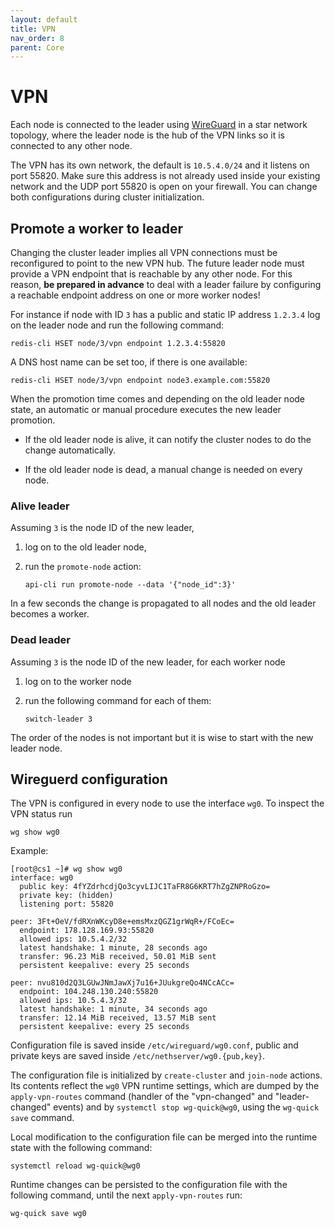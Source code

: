 ```yaml
---
layout: default
title: VPN
nav_order: 8
parent: Core
---
```


# VPN

Each node is connected to the leader using
[WireGuard](https://www.wireguard.com/) in a star network topology, where
the leader node is the hub of the VPN links so it is connected to any
other node.

The VPN has its own network, the default is `10.5.4.0/24` and it listens on port 55820.
Make sure this address is not already used inside your existing network and the UDP port 55820 is open on your firewall.
You can change both configurations during cluster initialization.

## Promote a worker to leader

Changing the cluster leader implies all VPN connections must be
reconfigured to point to the new VPN hub. The future leader node must
provide a VPN endpoint that is reachable by any other node. For this
reason, **be prepared in advance** to deal with a leader failure by
configuring a reachable endpoint address on one or more worker nodes!

For instance if node with ID `3` has a public and static IP address
`1.2.3.4` log on the leader node and run the following command:

    redis-cli HSET node/3/vpn endpoint 1.2.3.4:55820

A DNS host name can be set too, if there is one available:

    redis-cli HSET node/3/vpn endpoint node3.example.com:55820

When the promotion time comes and depending on the old leader node state,
an automatic or manual procedure executes the new leader promotion.

- If the old leader node is alive, it can notify the cluster nodes to do
  the change automatically.

- If the old leader node is dead, a manual change is needed on every node.

### Alive leader

Assuming `3` is the node ID of the new leader,

1. log on to the old leader node,

1. run the `promote-node` action:

       api-cli run promote-node --data '{"node_id":3}'

In a few seconds the change is propagated to all nodes and the old leader
becomes a worker.

### Dead leader

Assuming `3` is the node ID of the new leader, for each worker node

1. log on to the worker node
1. run the following command for each of them:

       switch-leader 3

The order of the nodes is not important but it is wise to start with the
new leader node.

## Wireguerd configuration

The VPN is configured in every node to use the interface `wg0`. To inspect
the VPN status run

    wg show wg0

Example:
```
[root@cs1 ~]# wg show wg0
interface: wg0
  public key: 4fYZdrhcdjQo3cyvLIJC1TaFR8G6KRT7hZgZNPRoGzo=
  private key: (hidden)
  listening port: 55820

peer: 3Ft+OeV/fdRXnWKcyD8e+emsMxzQGZ1grWqR+/FCoEc=
  endpoint: 178.128.169.93:55820
  allowed ips: 10.5.4.2/32
  latest handshake: 1 minute, 28 seconds ago
  transfer: 96.23 MiB received, 50.01 MiB sent
  persistent keepalive: every 25 seconds

peer: nvu810d2Q3LGUwJNmJawXj7u16+JUukgreQo4NCcACc=
  endpoint: 104.248.130.240:55820
  allowed ips: 10.5.4.3/32
  latest handshake: 1 minute, 34 seconds ago
  transfer: 12.14 MiB received, 13.57 MiB sent
  persistent keepalive: every 25 seconds
```

Configuration file is saved inside `/etc/wireguard/wg0.conf`, public and private keys are saved inside `/etc/nethserver/wg0.{pub,key}`.

The configuration file is initialized by `create-cluster` and `join-node`
actions. Its contents reflect the `wg0` VPN runtime settings, which are
dumped by the `apply-vpn-routes` command (handler of the "vpn-changed" and
"leader-changed" events) and by `systemctl stop wg-quick@wg0`, using the
`wg-quick save` command.

Local modification to the configuration file can be merged into the
runtime state with the following command:

    systemctl reload wg-quick@wg0

Runtime changes can be persisted to the configuration file with the
following command, until the next `apply-vpn-routes` run:

    wg-quick save wg0
